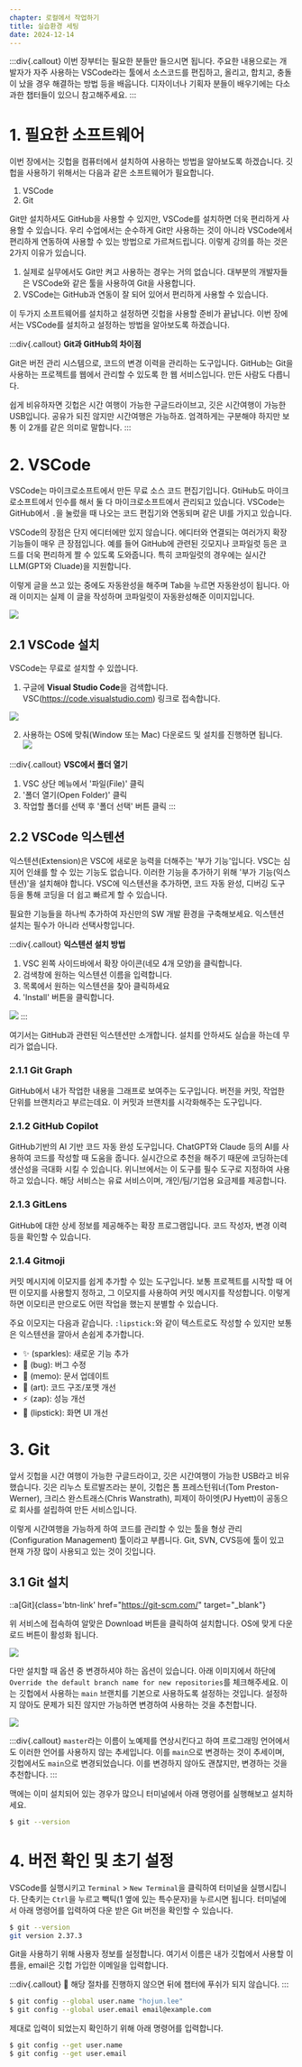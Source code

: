 ```yaml
---
chapter: 로컬에서 작업하기
title: 실습환경 세팅
date: 2024-12-14
---
```


:::div{.callout}
이번 장부터는 필요한 분들만 들으시면 됩니다. 주요한 내용으로는 개발자가 자주 사용하는 VSCode라는 툴에서 소스코드를 편집하고, 올리고, 합치고, 충돌이 났을 경우 해결하는 방법 등을 배웁니다. 디자이너나 기획자 분들이 배우기에는 다소 과한 챕터들이 있으니 참고해주세요.
:::

# 1. 필요한 소프트웨어

이번 장에서는 깃헙을 컴퓨터에서 설치하여 사용하는 방법을 알아보도록 하겠습니다. 깃헙을 사용하기 위해서는 다음과 같은 소프트웨어가 필요합니다.

1. VSCode
2. Git

Git만 설치하셔도 GitHub을 사용할 수 있지만, VSCode를 설치하면 더욱 편리하게 사용할 수 있습니다. 우리 수업에서는 순수하게 Git만 사용하는 것이 아니라 VSCode에서 편리하게 연동하여 사용할 수 있는 방법으로 가르쳐드립니다. 이렇게 강의를 하는 것은 2가지 이유가 있습니다.

1. 실제로 실무에서도 Git만 켜고 사용하는 경우는 거의 없습니다. 대부분의 개발자들은 VSCode와 같은 툴을 사용하여 Git을 사용합니다.
2. VSCode는 GitHub과 연동이 잘 되어 있어서 편리하게 사용할 수 있습니다.

이 두가지 소프트웨어를 설치하고 설정하면 깃헙을 사용할 준비가 끝납니다. 이번 장에서는 VSCode를 설치하고 설정하는 방법을 알아보도록 하겠습니다.

:::div{.callout}
**Git과 GitHub의 차이점**

Git은 버전 관리 시스템으로, 코드의 변경 이력을 관리하는 도구입니다. GitHub는 Git을 사용하는 프로젝트를 웹에서 관리할 수 있도록 한 웹 서비스입니다. 만든 사람도 다릅니다.

쉽게 비유하자면 깃헙은 시간 여행이 가능한 구글드라이브고, 깃은 시간여행이 가능한 USB입니다. 공유가 되진 않지만 시간여행은 가능하죠. 엄격하게는 구분해야 하지만 보통 이 2개를 같은 의미로 말합니다.
:::

# 2. VSCode

VSCode는 마이크로소프트에서 만든 무료 소스 코드 편집기입니다. GtiHub도 마이크로소프트에서 인수를 해서 둘 다 마이크로소프트에서 관리되고 있습니다. VSCode는 GitHub에서 `.`을 눌렀을 때 나오는 코드 편집기와 연동되며 같은 UI를 가지고 있습니다.

VSCode의 장점은 단지 에디터에만 있지 않습니다. 에디터와 연결되는 여러가지 확장 기능들이 매우 큰 장점입니다. 예를 들어 GitHub에 관련된 깃모지나 코파일럿 등은 코드를 더욱 편리하게 짤 수 있도록 도와줍니다. 특히 코파일럿의 경우에는 실시간 LLM(GPT와 Cluade)을 지원합니다.

이렇게 글을 쓰고 있는 중에도 자동완성을 해주며 Tab을 누르면 자동완성이 됩니다. 아래 이미지는 실제 이 글을 작성하며 코파일럿이 자동완성해준 이미지입니다.

![](/images/basecamp-github/ch02-1-1.png)

## 2.1 VSCode 설치

VSCode는 무료로 설치할 수 있씁니다.
  
1. 구글에 **Visual Studio Code**을 검색합니다.
    VSC(https://code.visualstudio.com) 링크로 접속합니다.

![](/images/basecamp-django/chapter01/02-4.png)

2. 사용하는 OS에 맞춰(Window 또는 Mac) 다운로드 및 설치를 진행하면 됩니다.
![](/images/basecamp-django/chapter01/02-5.png)


:::div{.callout}
**VSC에서 폴더 열기**
1. VSC 상단 메뉴에서 '파일(File)' 클릭
2. '폴더 열기(Open Folder)' 클릭
3. 작업할 폴더를 선택 후 '폴더 선택' 버튼 클릭
:::

## 2.2 VSCode 익스텐션

익스텐션(Extension)은 VSC에 새로운 능력을 더해주는 '부가 기능'입니다. VSC는 심지어 인쇄를 할 수 있는 기능도 없습니다. 이러한 기능을 추가하기 위해 '부가 기능(익스텐션)'을 설치해야 합니다. VSC에 익스텐션을 추가하면, 코드 자동 완성, 디버깅 도구 등을 통해 코딩을 더 쉽고 빠르게 할 수 있습니다.

필요한 기능들을 하나씩 추가하여 자신만의 SW 개발 환경을 구축해보세요. 익스텐션 설치는 필수가 아니라 선택사항입니다.

:::div{.callout}
**익스텐션 설치 방법**
1. VSC 왼쪽 사이드바에서 확장 아이콘(네모 4개 모양)을 클릭합니다.
2. 검색창에 원하는 익스텐션 이름을 입력합니다.
3. 목록에서 원하는 익스텐션을 찾아 클릭하세요 
4. 'Install' 버튼을 클릭합니다.

![](/images/basecamp-django/chapter01/02-6.png)
:::


여기서는 GitHub과 관련된 익스텐션만 소개합니다. 설치를 안하셔도 실습을 하는데 무리가 없습니다.

### 2.1.1 Git Graph

GitHub에서 내가 작업한 내용을 그래프로 보여주는 도구입니다. 버전을 커밋, 작업한 단위를 브랜치라고 부르는데요. 이 커밋과 브랜치를 시각화해주는 도구입니다.

### 2.1.2 GitHub Copilot

GitHub기반의 AI 기반 코드 자동 완성 도구입니다. ChatGPT와 Claude 등의 AI를 사용하여 코드를 작성할 때 도움을 줍니다. 실시간으로 추천을 해주기 때문에 코딩하는데 생산성을 극대화 시킬 수 있습니다. 위니브에서는 이 도구를 필수 도구로 지정하여 사용하고 있습니다. 해당 서비스는 유료 서비스이며, 개인/팀/기업용 요금제를 제공합니다.

### 2.1.3 GitLens

GitHub에 대한 상세 정보를 제공해주는 확장 프로그램입니다. 코드 작성자, 변경 이력 등을 확인할 수 있습니다.

### 2.1.4 Gitmoji

커밋 메시지에 이모지를 쉽게 추가할 수 있는 도구입니다. 보통 프로젝트를 시작할 때 어떤 이모지를 사용할지 정하고, 그 이모지를 사용하여 커밋 메시지를 작성합니다. 이렇게 하면 이모티콘 만으로도 어떤 작업을 했는지 분별할 수 있습니다.

주요 이모지는 다음과 같습니다. `:lipstick:`와 같이 텍스트로도 작성할 수 있지만 보통은 익스텐션을 깔아서 손쉽게 추가합니다.

* ✨ (sparkles): 새로운 기능 추가
* 🐛 (bug): 버그 수정
* 📝 (memo): 문서 업데이트
* 🎨 (art): 코드 구조/포맷 개선
* ⚡️ (zap): 성능 개선
* 💄 (lipstick): 화면 UI 개선

# 3. Git

앞서 깃헙을 시간 여행이 가능한 구글드라이고, 깃은 시간여행이 가능한 USB라고 비유했습니다. 깃은 리누스 토르발즈라는 분이, 깃헙은 톰 프레스턴워너(Tom Preston-Werner), 크리스 완스트래스(Chris Wanstrath), 피제이 하이엣(PJ Hyett)이 공동으로 회사를 설립하여 만든 서비스입니다.

이렇게 시간여행을 가능하게 하여 코드를 관리할 수 있는 툴을 형상 관리(Configuration Management) 툴이라고 부릅니다. Git, SVN, CVS등에 툴이 있고 현재 가장 많이 사용되고 있는 것이 깃입니다.

## 3.1 Git 설치

::a[Git]{class='btn-link' href="https://git-scm.com/" target="\_blank"}

위 서비스에 접속하여 알맞은 Download 버튼을 클릭하여 설치합니다. OS에 맞게 다운로드 버튼이 활성화 됩니다. 

![](/images/basecamp-github/ch02-1-2.png)

다만 설치할 때 옵션 중 변경하셔야 하는 옵션이 있습니다. 아래 이미지에서 하단에 `Override the default branch name for new repositories`를 체크해주세요. 이는 깃헙에서 사용하는 `main` 브랜치를 기본으로 사용하도록 설정하는 것입니다. 설정하지 않아도 문제가 되진 않지만 가능하면 변경하여 사용하는 것을 추천합니다.

![](/images/github/chapter02-3-3.png)

:::div{.callout}
`master`라는 이름이 노예제를 연상시킨다고 하여 프로그래밍 언어에서도 이러한 언어를 사용하지 않는 추세입니다. 이를 `main`으로 변경하는 것이 추세이며, 깃헙에서도 `main`으로 변경되었습니다. 이를 변경하지 않아도 괜찮지만, 변경하는 것을 추천합니다.
:::

맥에는 이미 설치되어 있는 경우가 많으니 터미널에서 아래 명령어를 실행해보고 설치하세요.

```bash
$ git --version
```

# 4. 버전 확인 및 초기 설정

VSCode를 실행시키고 `Terminal` > `New Terminal`을 클릭하여 터미널을 실행시킵니다. 단축키는 `Ctrl`을 누르고 빽틱(1 옆에 있는 특수문자)을 누르시면 됩니다. 터미널에서 아래 명령어를 입력하여 다운 받은 Git 버전을 확인할 수 있습니다.

```bash
$ git --version
git version 2.37.3
```

Git을 사용하기 위해 사용자 정보를 설정합니다. 여기서 이름은 내가 깃헙에서 사용할 이름을, email은 깃헙 가입한 이메일을 입력합니다.

:::div{.callout}
🧐 해당 절차를 진행하지 않으면 뒤에 챕터에 푸쉬가 되지 않습니다.
:::

```bash
$ git config --global user.name "hojun.lee"
$ git config --global user.email email@example.com
```

제대로 입력이 되었는지 확인하기 위해 아래 명령어를 입력합니다.

```bash
$ git config --get user.name
$ git config --get user.email
```
